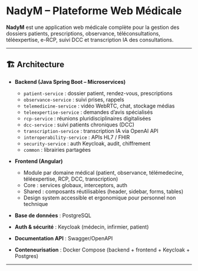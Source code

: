 # NadyM – Plateforme Web Médicale

**NadyM** est une application web médicale complète pour la gestion des dossiers patients, prescriptions, observance, téléconsultations, téléexpertise, e-RCP, suivi DCC et transcription IA des consultations.  

---

## 🏗 Architecture

- **Backend (Java Spring Boot – Microservices)**  
  - `patient-service` : dossier patient, rendez-vous, prescriptions  
  - `observance-service` : suivi prises, rappels  
  - `telemedicine-service` : vidéo WebRTC, chat, stockage médias  
  - `teleexpertise-service` : demandes d’avis spécialisés  
  - `rcp-service` : réunions pluridisciplinaires digitalisées  
  - `dcc-service` : suivi patients chroniques (DCC)  
  - `transcription-service` : transcription IA via OpenAI API  
  - `interoperability-service` : APIs HL7 / FHIR  
  - `security-service` : auth Keycloak, audit, chiffrement  
  - `common` : librairies partagées  

- **Frontend (Angular)**  
  - Module par domaine médical (patient, observance, télémedecine, téléexpertise, RCP, DCC, transcription)  
  - Core : services globaux, interceptors, auth  
  - Shared : composants réutilisables (header, sidebar, forms, tables)  
  - Design system accessible et ergonomique pour personnel non technique  

- **Base de données** : PostgreSQL  
- **Auth & sécurité** : Keycloak (médecin, infirmier, patient)  
- **Documentation API** : Swagger/OpenAPI  
- **Conteneurisation** : Docker Compose (backend + frontend + Keycloak + Postgres)  

---
